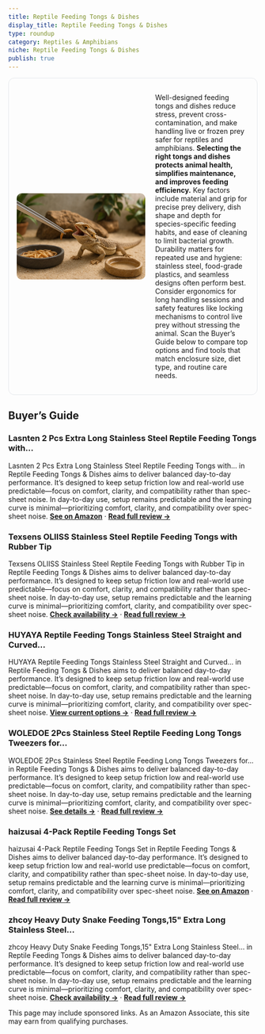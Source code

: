 ```yaml
---
title: Reptile Feeding Tongs & Dishes
display_title: Reptile Feeding Tongs & Dishes
type: roundup
category: Reptiles & Amphibians
niche: Reptile Feeding Tongs & Dishes
publish: true
---
```


<section class="hero-split" style="width:100%;box-sizing:border-box;border:1px solid #e5e7eb;border-radius:12px;padding:16px;display:grid;grid-template-columns:minmax(260px,40%) 1fr;gap:20px;align-items:center;"><figure style="margin:0;"><img src="/hero/roundups/reptiles-amphibians/reptile-feeding-tongs-dishes.webp" alt="" style="width:100%;height:auto;display:block;border-radius:10px;"/></figure><div class="hero-copy" style="min-width:0;"><p>Well-designed feeding tongs and dishes reduce stress, prevent cross-contamination, and make handling live or frozen prey safer for reptiles and amphibians. <strong>Selecting the right tongs and dishes protects animal health, simplifies maintenance, and improves feeding efficiency.</strong> Key factors include material and grip for precise prey delivery, dish shape and depth for species-specific feeding habits, and ease of cleaning to limit bacterial growth. Durability matters for repeated use and hygiene: stainless steel, food-grade plastics, and seamless designs often perform best. Consider ergonomics for long handling sessions and safety features like locking mechanisms to control live prey without stressing the animal. Scan the Buyer’s Guide below to compare top options and find tools that match enclosure size, diet type, and routine care needs.</p></div></section>

<h2>Buyer’s Guide</h2>
<h3>Lasnten 2 Pcs Extra Long Stainless Steel Reptile Feeding Tongs with…</h3>
<p>Lasnten 2 Pcs Extra Long Stainless Steel Reptile Feeding Tongs with… in Reptile Feeding Tongs & Dishes aims to deliver balanced day-to-day performance. It’s designed to keep setup friction low and real-world use predictable&mdash;focus on comfort, clarity, and compatibility rather than spec-sheet noise. In day-to-day use, setup remains predictable and the learning curve is minimal&mdash;prioritizing comfort, clarity, and compatibility over spec-sheet noise. <a href="https://amzn.to/3VReHb5" target="_blank" rel="nofollow sponsored noopener noopener" target="_blank"><strong>See on Amazon</strong></a> · <a href="/reviews/lasnten-2-pcs-extra-long-stainless-steel-reptile-feeding-tongs-with-rub-2b32cc9e/"><strong>Read full review &rarr;</strong></a></p>
<h3>Texsens OLIISS Stainless Steel Reptile Feeding Tongs with Rubber Tip</h3>
<p>Texsens OLIISS Stainless Steel Reptile Feeding Tongs with Rubber Tip in Reptile Feeding Tongs & Dishes aims to deliver balanced day-to-day performance. It’s designed to keep setup friction low and real-world use predictable&mdash;focus on comfort, clarity, and compatibility rather than spec-sheet noise. In day-to-day use, setup remains predictable and the learning curve is minimal&mdash;prioritizing comfort, clarity, and compatibility over spec-sheet noise. <a href="https://amzn.to/46SsdjE" target="_blank" rel="nofollow sponsored noopener noopener" target="_blank"><strong>Check availability &rarr;</strong></a> · <a href="/reviews/texsens-oliiss-stainless-steel-reptile-feeding-tongs-with-rubber-tip-10-f97888fb/"><strong>Read full review &rarr;</strong></a></p>
<h3>HUYAYA Reptile Feeding Tongs Stainless Steel Straight and Curved…</h3>
<p>HUYAYA Reptile Feeding Tongs Stainless Steel Straight and Curved… in Reptile Feeding Tongs & Dishes aims to deliver balanced day-to-day performance. It’s designed to keep setup friction low and real-world use predictable&mdash;focus on comfort, clarity, and compatibility rather than spec-sheet noise. In day-to-day use, setup remains predictable and the learning curve is minimal&mdash;prioritizing comfort, clarity, and compatibility over spec-sheet noise. <a href="https://amzn.to/4mRqroR" target="_blank" rel="nofollow sponsored noopener noopener" target="_blank"><strong>View current options &rarr;</strong></a> · <a href="/reviews/huyaya-reptile-feeding-tongs-stainless-steel-straight-and-curved-tweeze-56405542/"><strong>Read full review &rarr;</strong></a></p>
<h3>WOLEDOE 2Pcs Stainless Steel Reptile Feeding Long Tongs Tweezers for…</h3>
<p>WOLEDOE 2Pcs Stainless Steel Reptile Feeding Long Tongs Tweezers for… in Reptile Feeding Tongs & Dishes aims to deliver balanced day-to-day performance. It’s designed to keep setup friction low and real-world use predictable&mdash;focus on comfort, clarity, and compatibility rather than spec-sheet noise. In day-to-day use, setup remains predictable and the learning curve is minimal&mdash;prioritizing comfort, clarity, and compatibility over spec-sheet noise. <a href="https://amzn.to/4mJPQ3T" target="_blank" rel="nofollow sponsored noopener noopener" target="_blank"><strong>See details &rarr;</strong></a> · <a href="/reviews/woledoe-2pcs-stainless-steel-reptile-feeding-long-tongs-tweezers-for-re-96b2e9fb/"><strong>Read full review &rarr;</strong></a></p>
<h3>haizusai 4-Pack Reptile Feeding Tongs Set</h3>
<p>haizusai 4-Pack Reptile Feeding Tongs Set in Reptile Feeding Tongs & Dishes aims to deliver balanced day-to-day performance. It’s designed to keep setup friction low and real-world use predictable&mdash;focus on comfort, clarity, and compatibility rather than spec-sheet noise. In day-to-day use, setup remains predictable and the learning curve is minimal&mdash;prioritizing comfort, clarity, and compatibility over spec-sheet noise. <a href="https://amzn.to/4gXtZVB" target="_blank" rel="nofollow sponsored noopener noopener" target="_blank"><strong>See on Amazon</strong></a> · <a href="/reviews/haizusai-4-pack-reptile-feeding-tongs-set-hygienic-anti-slip-green-twee-db3ddbcc/"><strong>Read full review &rarr;</strong></a></p>
<h3>zhcoy Heavy Duty Snake Feeding Tongs,15" Extra Long Stainless Steel…</h3>
<p>zhcoy Heavy Duty Snake Feeding Tongs,15" Extra Long Stainless Steel… in Reptile Feeding Tongs & Dishes aims to deliver balanced day-to-day performance. It’s designed to keep setup friction low and real-world use predictable&mdash;focus on comfort, clarity, and compatibility rather than spec-sheet noise. In day-to-day use, setup remains predictable and the learning curve is minimal&mdash;prioritizing comfort, clarity, and compatibility over spec-sheet noise. <a href="https://amzn.to/48grr2w" target="_blank" rel="nofollow sponsored noopener noopener" target="_blank"><strong>Check availability &rarr;</strong></a> · <a href="/reviews/zhcoy-heavy-duty-snake-feeding-tongs-15-extra-long-stainless-steel-rept-8e7ab865/"><strong>Read full review &rarr;</strong></a></p>
<aside class="disclosure">This page may include sponsored links. As an Amazon Associate, this site may earn from qualifying purchases.</aside>
